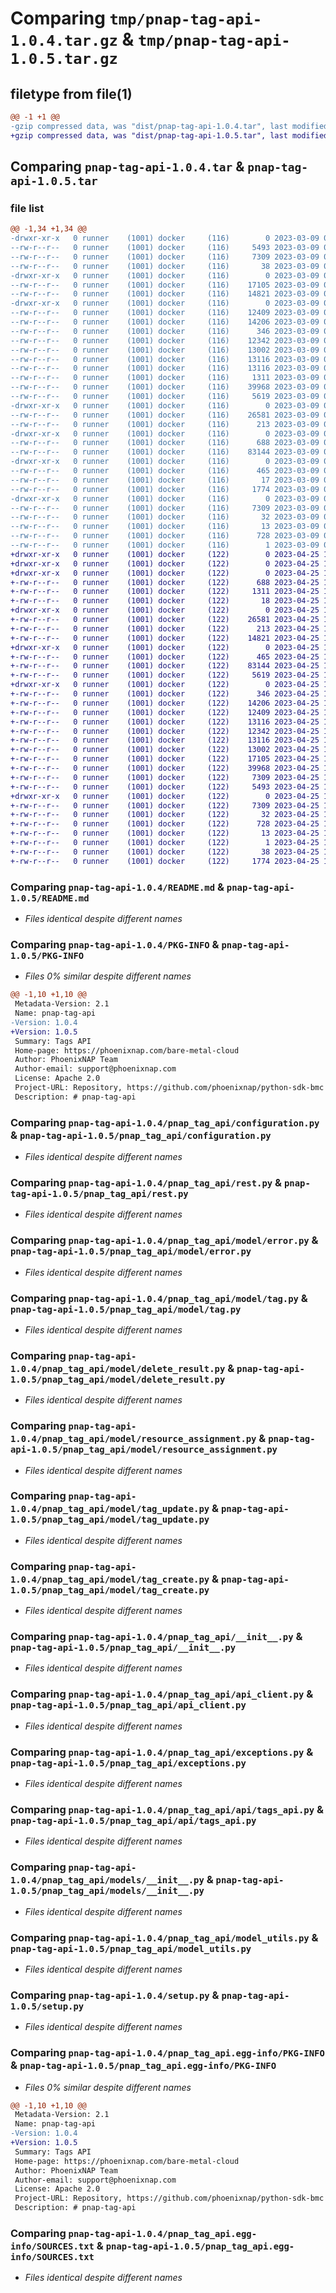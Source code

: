 # Comparing `tmp/pnap-tag-api-1.0.4.tar.gz` & `tmp/pnap-tag-api-1.0.5.tar.gz`

## filetype from file(1)

```diff
@@ -1 +1 @@
-gzip compressed data, was "dist/pnap-tag-api-1.0.4.tar", last modified: Thu Mar  9 08:59:19 2023, max compression
+gzip compressed data, was "dist/pnap-tag-api-1.0.5.tar", last modified: Tue Apr 25 13:57:56 2023, max compression
```

## Comparing `pnap-tag-api-1.0.4.tar` & `pnap-tag-api-1.0.5.tar`

### file list

```diff
@@ -1,34 +1,34 @@
-drwxr-xr-x   0 runner    (1001) docker     (116)        0 2023-03-09 08:59:19.000000 pnap-tag-api-1.0.4/
--rw-r--r--   0 runner    (1001) docker     (116)     5493 2023-03-09 08:59:09.000000 pnap-tag-api-1.0.4/README.md
--rw-r--r--   0 runner    (1001) docker     (116)     7309 2023-03-09 08:59:19.000000 pnap-tag-api-1.0.4/PKG-INFO
--rw-r--r--   0 runner    (1001) docker     (116)       38 2023-03-09 08:59:19.000000 pnap-tag-api-1.0.4/setup.cfg
-drwxr-xr-x   0 runner    (1001) docker     (116)        0 2023-03-09 08:59:19.000000 pnap-tag-api-1.0.4/pnap_tag_api/
--rw-r--r--   0 runner    (1001) docker     (116)    17105 2023-03-09 08:59:09.000000 pnap-tag-api-1.0.4/pnap_tag_api/configuration.py
--rw-r--r--   0 runner    (1001) docker     (116)    14821 2023-03-09 08:59:09.000000 pnap-tag-api-1.0.4/pnap_tag_api/rest.py
-drwxr-xr-x   0 runner    (1001) docker     (116)        0 2023-03-09 08:59:19.000000 pnap-tag-api-1.0.4/pnap_tag_api/model/
--rw-r--r--   0 runner    (1001) docker     (116)    12409 2023-03-09 08:59:09.000000 pnap-tag-api-1.0.4/pnap_tag_api/model/error.py
--rw-r--r--   0 runner    (1001) docker     (116)    14206 2023-03-09 08:59:09.000000 pnap-tag-api-1.0.4/pnap_tag_api/model/tag.py
--rw-r--r--   0 runner    (1001) docker     (116)      346 2023-03-09 08:59:09.000000 pnap-tag-api-1.0.4/pnap_tag_api/model/__init__.py
--rw-r--r--   0 runner    (1001) docker     (116)    12342 2023-03-09 08:59:09.000000 pnap-tag-api-1.0.4/pnap_tag_api/model/delete_result.py
--rw-r--r--   0 runner    (1001) docker     (116)    13002 2023-03-09 08:59:09.000000 pnap-tag-api-1.0.4/pnap_tag_api/model/resource_assignment.py
--rw-r--r--   0 runner    (1001) docker     (116)    13116 2023-03-09 08:59:09.000000 pnap-tag-api-1.0.4/pnap_tag_api/model/tag_update.py
--rw-r--r--   0 runner    (1001) docker     (116)    13116 2023-03-09 08:59:09.000000 pnap-tag-api-1.0.4/pnap_tag_api/model/tag_create.py
--rw-r--r--   0 runner    (1001) docker     (116)     1311 2023-03-09 08:59:09.000000 pnap-tag-api-1.0.4/pnap_tag_api/__init__.py
--rw-r--r--   0 runner    (1001) docker     (116)    39968 2023-03-09 08:59:09.000000 pnap-tag-api-1.0.4/pnap_tag_api/api_client.py
--rw-r--r--   0 runner    (1001) docker     (116)     5619 2023-03-09 08:59:09.000000 pnap-tag-api-1.0.4/pnap_tag_api/exceptions.py
-drwxr-xr-x   0 runner    (1001) docker     (116)        0 2023-03-09 08:59:19.000000 pnap-tag-api-1.0.4/pnap_tag_api/api/
--rw-r--r--   0 runner    (1001) docker     (116)    26581 2023-03-09 08:59:09.000000 pnap-tag-api-1.0.4/pnap_tag_api/api/tags_api.py
--rw-r--r--   0 runner    (1001) docker     (116)      213 2023-03-09 08:59:09.000000 pnap-tag-api-1.0.4/pnap_tag_api/api/__init__.py
-drwxr-xr-x   0 runner    (1001) docker     (116)        0 2023-03-09 08:59:19.000000 pnap-tag-api-1.0.4/pnap_tag_api/models/
--rw-r--r--   0 runner    (1001) docker     (116)      688 2023-03-09 08:59:09.000000 pnap-tag-api-1.0.4/pnap_tag_api/models/__init__.py
--rw-r--r--   0 runner    (1001) docker     (116)    83144 2023-03-09 08:59:09.000000 pnap-tag-api-1.0.4/pnap_tag_api/model_utils.py
-drwxr-xr-x   0 runner    (1001) docker     (116)        0 2023-03-09 08:59:19.000000 pnap-tag-api-1.0.4/pnap_tag_api/apis/
--rw-r--r--   0 runner    (1001) docker     (116)      465 2023-03-09 08:59:09.000000 pnap-tag-api-1.0.4/pnap_tag_api/apis/__init__.py
--rw-r--r--   0 runner    (1001) docker     (116)       17 2023-03-09 08:59:09.000000 pnap-tag-api-1.0.4/pnap_tag_api/version.py
--rw-r--r--   0 runner    (1001) docker     (116)     1774 2023-03-09 08:59:09.000000 pnap-tag-api-1.0.4/setup.py
-drwxr-xr-x   0 runner    (1001) docker     (116)        0 2023-03-09 08:59:19.000000 pnap-tag-api-1.0.4/pnap_tag_api.egg-info/
--rw-r--r--   0 runner    (1001) docker     (116)     7309 2023-03-09 08:59:19.000000 pnap-tag-api-1.0.4/pnap_tag_api.egg-info/PKG-INFO
--rw-r--r--   0 runner    (1001) docker     (116)       32 2023-03-09 08:59:19.000000 pnap-tag-api-1.0.4/pnap_tag_api.egg-info/requires.txt
--rw-r--r--   0 runner    (1001) docker     (116)       13 2023-03-09 08:59:19.000000 pnap-tag-api-1.0.4/pnap_tag_api.egg-info/top_level.txt
--rw-r--r--   0 runner    (1001) docker     (116)      728 2023-03-09 08:59:19.000000 pnap-tag-api-1.0.4/pnap_tag_api.egg-info/SOURCES.txt
--rw-r--r--   0 runner    (1001) docker     (116)        1 2023-03-09 08:59:19.000000 pnap-tag-api-1.0.4/pnap_tag_api.egg-info/dependency_links.txt
+drwxr-xr-x   0 runner    (1001) docker     (122)        0 2023-04-25 13:57:56.000000 pnap-tag-api-1.0.5/
+drwxr-xr-x   0 runner    (1001) docker     (122)        0 2023-04-25 13:57:56.000000 pnap-tag-api-1.0.5/pnap_tag_api/
+drwxr-xr-x   0 runner    (1001) docker     (122)        0 2023-04-25 13:57:56.000000 pnap-tag-api-1.0.5/pnap_tag_api/models/
+-rw-r--r--   0 runner    (1001) docker     (122)      688 2023-04-25 13:57:44.000000 pnap-tag-api-1.0.5/pnap_tag_api/models/__init__.py
+-rw-r--r--   0 runner    (1001) docker     (122)     1311 2023-04-25 13:57:44.000000 pnap-tag-api-1.0.5/pnap_tag_api/__init__.py
+-rw-r--r--   0 runner    (1001) docker     (122)       18 2023-04-25 13:57:44.000000 pnap-tag-api-1.0.5/pnap_tag_api/version.py
+drwxr-xr-x   0 runner    (1001) docker     (122)        0 2023-04-25 13:57:56.000000 pnap-tag-api-1.0.5/pnap_tag_api/api/
+-rw-r--r--   0 runner    (1001) docker     (122)    26581 2023-04-25 13:57:44.000000 pnap-tag-api-1.0.5/pnap_tag_api/api/tags_api.py
+-rw-r--r--   0 runner    (1001) docker     (122)      213 2023-04-25 13:57:44.000000 pnap-tag-api-1.0.5/pnap_tag_api/api/__init__.py
+-rw-r--r--   0 runner    (1001) docker     (122)    14821 2023-04-25 13:57:44.000000 pnap-tag-api-1.0.5/pnap_tag_api/rest.py
+drwxr-xr-x   0 runner    (1001) docker     (122)        0 2023-04-25 13:57:56.000000 pnap-tag-api-1.0.5/pnap_tag_api/apis/
+-rw-r--r--   0 runner    (1001) docker     (122)      465 2023-04-25 13:57:44.000000 pnap-tag-api-1.0.5/pnap_tag_api/apis/__init__.py
+-rw-r--r--   0 runner    (1001) docker     (122)    83144 2023-04-25 13:57:44.000000 pnap-tag-api-1.0.5/pnap_tag_api/model_utils.py
+-rw-r--r--   0 runner    (1001) docker     (122)     5619 2023-04-25 13:57:44.000000 pnap-tag-api-1.0.5/pnap_tag_api/exceptions.py
+drwxr-xr-x   0 runner    (1001) docker     (122)        0 2023-04-25 13:57:56.000000 pnap-tag-api-1.0.5/pnap_tag_api/model/
+-rw-r--r--   0 runner    (1001) docker     (122)      346 2023-04-25 13:57:44.000000 pnap-tag-api-1.0.5/pnap_tag_api/model/__init__.py
+-rw-r--r--   0 runner    (1001) docker     (122)    14206 2023-04-25 13:57:44.000000 pnap-tag-api-1.0.5/pnap_tag_api/model/tag.py
+-rw-r--r--   0 runner    (1001) docker     (122)    12409 2023-04-25 13:57:44.000000 pnap-tag-api-1.0.5/pnap_tag_api/model/error.py
+-rw-r--r--   0 runner    (1001) docker     (122)    13116 2023-04-25 13:57:44.000000 pnap-tag-api-1.0.5/pnap_tag_api/model/tag_create.py
+-rw-r--r--   0 runner    (1001) docker     (122)    12342 2023-04-25 13:57:44.000000 pnap-tag-api-1.0.5/pnap_tag_api/model/delete_result.py
+-rw-r--r--   0 runner    (1001) docker     (122)    13116 2023-04-25 13:57:44.000000 pnap-tag-api-1.0.5/pnap_tag_api/model/tag_update.py
+-rw-r--r--   0 runner    (1001) docker     (122)    13002 2023-04-25 13:57:44.000000 pnap-tag-api-1.0.5/pnap_tag_api/model/resource_assignment.py
+-rw-r--r--   0 runner    (1001) docker     (122)    17105 2023-04-25 13:57:44.000000 pnap-tag-api-1.0.5/pnap_tag_api/configuration.py
+-rw-r--r--   0 runner    (1001) docker     (122)    39968 2023-04-25 13:57:44.000000 pnap-tag-api-1.0.5/pnap_tag_api/api_client.py
+-rw-r--r--   0 runner    (1001) docker     (122)     7309 2023-04-25 13:57:56.000000 pnap-tag-api-1.0.5/PKG-INFO
+-rw-r--r--   0 runner    (1001) docker     (122)     5493 2023-04-25 13:57:44.000000 pnap-tag-api-1.0.5/README.md
+drwxr-xr-x   0 runner    (1001) docker     (122)        0 2023-04-25 13:57:56.000000 pnap-tag-api-1.0.5/pnap_tag_api.egg-info/
+-rw-r--r--   0 runner    (1001) docker     (122)     7309 2023-04-25 13:57:56.000000 pnap-tag-api-1.0.5/pnap_tag_api.egg-info/PKG-INFO
+-rw-r--r--   0 runner    (1001) docker     (122)       32 2023-04-25 13:57:56.000000 pnap-tag-api-1.0.5/pnap_tag_api.egg-info/requires.txt
+-rw-r--r--   0 runner    (1001) docker     (122)      728 2023-04-25 13:57:56.000000 pnap-tag-api-1.0.5/pnap_tag_api.egg-info/SOURCES.txt
+-rw-r--r--   0 runner    (1001) docker     (122)       13 2023-04-25 13:57:56.000000 pnap-tag-api-1.0.5/pnap_tag_api.egg-info/top_level.txt
+-rw-r--r--   0 runner    (1001) docker     (122)        1 2023-04-25 13:57:56.000000 pnap-tag-api-1.0.5/pnap_tag_api.egg-info/dependency_links.txt
+-rw-r--r--   0 runner    (1001) docker     (122)       38 2023-04-25 13:57:56.000000 pnap-tag-api-1.0.5/setup.cfg
+-rw-r--r--   0 runner    (1001) docker     (122)     1774 2023-04-25 13:57:44.000000 pnap-tag-api-1.0.5/setup.py
```

### Comparing `pnap-tag-api-1.0.4/README.md` & `pnap-tag-api-1.0.5/README.md`

 * *Files identical despite different names*

### Comparing `pnap-tag-api-1.0.4/PKG-INFO` & `pnap-tag-api-1.0.5/PKG-INFO`

 * *Files 0% similar despite different names*

```diff
@@ -1,10 +1,10 @@
 Metadata-Version: 2.1
 Name: pnap-tag-api
-Version: 1.0.4
+Version: 1.0.5
 Summary: Tags API
 Home-page: https://phoenixnap.com/bare-metal-cloud
 Author: PhoenixNAP Team
 Author-email: support@phoenixnap.com
 License: Apache 2.0
 Project-URL: Repository, https://github.com/phoenixnap/python-sdk-bmc
 Description: # pnap-tag-api
```

### Comparing `pnap-tag-api-1.0.4/pnap_tag_api/configuration.py` & `pnap-tag-api-1.0.5/pnap_tag_api/configuration.py`

 * *Files identical despite different names*

### Comparing `pnap-tag-api-1.0.4/pnap_tag_api/rest.py` & `pnap-tag-api-1.0.5/pnap_tag_api/rest.py`

 * *Files identical despite different names*

### Comparing `pnap-tag-api-1.0.4/pnap_tag_api/model/error.py` & `pnap-tag-api-1.0.5/pnap_tag_api/model/error.py`

 * *Files identical despite different names*

### Comparing `pnap-tag-api-1.0.4/pnap_tag_api/model/tag.py` & `pnap-tag-api-1.0.5/pnap_tag_api/model/tag.py`

 * *Files identical despite different names*

### Comparing `pnap-tag-api-1.0.4/pnap_tag_api/model/delete_result.py` & `pnap-tag-api-1.0.5/pnap_tag_api/model/delete_result.py`

 * *Files identical despite different names*

### Comparing `pnap-tag-api-1.0.4/pnap_tag_api/model/resource_assignment.py` & `pnap-tag-api-1.0.5/pnap_tag_api/model/resource_assignment.py`

 * *Files identical despite different names*

### Comparing `pnap-tag-api-1.0.4/pnap_tag_api/model/tag_update.py` & `pnap-tag-api-1.0.5/pnap_tag_api/model/tag_update.py`

 * *Files identical despite different names*

### Comparing `pnap-tag-api-1.0.4/pnap_tag_api/model/tag_create.py` & `pnap-tag-api-1.0.5/pnap_tag_api/model/tag_create.py`

 * *Files identical despite different names*

### Comparing `pnap-tag-api-1.0.4/pnap_tag_api/__init__.py` & `pnap-tag-api-1.0.5/pnap_tag_api/__init__.py`

 * *Files identical despite different names*

### Comparing `pnap-tag-api-1.0.4/pnap_tag_api/api_client.py` & `pnap-tag-api-1.0.5/pnap_tag_api/api_client.py`

 * *Files identical despite different names*

### Comparing `pnap-tag-api-1.0.4/pnap_tag_api/exceptions.py` & `pnap-tag-api-1.0.5/pnap_tag_api/exceptions.py`

 * *Files identical despite different names*

### Comparing `pnap-tag-api-1.0.4/pnap_tag_api/api/tags_api.py` & `pnap-tag-api-1.0.5/pnap_tag_api/api/tags_api.py`

 * *Files identical despite different names*

### Comparing `pnap-tag-api-1.0.4/pnap_tag_api/models/__init__.py` & `pnap-tag-api-1.0.5/pnap_tag_api/models/__init__.py`

 * *Files identical despite different names*

### Comparing `pnap-tag-api-1.0.4/pnap_tag_api/model_utils.py` & `pnap-tag-api-1.0.5/pnap_tag_api/model_utils.py`

 * *Files identical despite different names*

### Comparing `pnap-tag-api-1.0.4/setup.py` & `pnap-tag-api-1.0.5/setup.py`

 * *Files identical despite different names*

### Comparing `pnap-tag-api-1.0.4/pnap_tag_api.egg-info/PKG-INFO` & `pnap-tag-api-1.0.5/pnap_tag_api.egg-info/PKG-INFO`

 * *Files 0% similar despite different names*

```diff
@@ -1,10 +1,10 @@
 Metadata-Version: 2.1
 Name: pnap-tag-api
-Version: 1.0.4
+Version: 1.0.5
 Summary: Tags API
 Home-page: https://phoenixnap.com/bare-metal-cloud
 Author: PhoenixNAP Team
 Author-email: support@phoenixnap.com
 License: Apache 2.0
 Project-URL: Repository, https://github.com/phoenixnap/python-sdk-bmc
 Description: # pnap-tag-api
```

### Comparing `pnap-tag-api-1.0.4/pnap_tag_api.egg-info/SOURCES.txt` & `pnap-tag-api-1.0.5/pnap_tag_api.egg-info/SOURCES.txt`

 * *Files identical despite different names*

